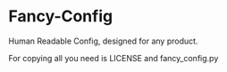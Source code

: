 # Fancy-Config
Human Readable Config, designed for any product.


For copying all you need is LICENSE and fancy_config.py
